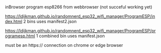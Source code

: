 inBrowser program esp8266  from webbrowser (not succeful working yet)

https://ldijkman.github.io/randomnerd_esp32_wifi_manager/ProgramESP/index.html 2 bins uses manifest2.json

https://ldijkman.github.io/randomnerd_esp32_wifi_manager/ProgramESP/programesp.html 1 combined bin uses manifest.json

must be an https:// connection on chrome or edge browser
